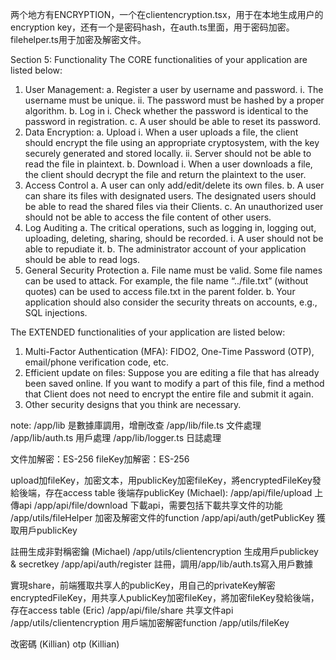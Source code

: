两个地方有ENCRYPTION，一个在clientencryption.tsx，用于在本地生成用户的encryption key，还有一个是密码hash，在auth.ts里面，用于密码加密。
filehelper.ts用于加密及解密文件。


Section 5: Functionality
The CORE functionalities of your application are listed below:
1. User Management:
a. Register a user by username and password.
i. The username must be unique.
ii. The password must be hashed by a proper algorithm.
b. Log in
i. Check whether the password is identical to the password in
registration.
c. A user should be able to reset its password.
2. Data Encryption:
a. Upload
i. When a user uploads a file, the client should encrypt the file using
an appropriate cryptosystem, with the key securely generated and
stored locally.
ii. Server should not be able to read the file in plaintext.
b. Download
i. When a user downloads a file, the client should decrypt the file and
return the plaintext to the user.
3. Access Control
a. A user can only add/edit/delete its own files.
b. A user can share its files with designated users. The designated users should
be able to read the shared files via their Clients.
c. An unauthorized user should not be able to access the file content of other
users.
4. Log Auditing
a. The critical operations, such as logging in, logging out, uploading, deleting,
sharing, should be recorded.
i. A user should not be able to repudiate it.
b. The administrator account of your application should be able to read logs.
5. General Security Protection
a. File name must be valid. Some file names can be used to attack. For
example, the file name “../file.txt” (without quotes) can be used to access
file.txt in the parent folder.
b. Your application should also consider the security threats on accounts, e.g.,
SQL injections.


The EXTENDED functionalities of your application are listed below:
1. Multi-Factor Authentication (MFA): FIDO2, One-Time Password (OTP),
email/phone verification code, etc.
2. Efficient update on files: Suppose you are editing a file that has already been saved
online. If you want to modify a part of this file, find a method that Client does not
need to encrypt the entire file and submit it again.
3. Other security designs that you think are necessary.


note:
    /app/lib 是數據庫調用，增刪改查
    /app/lib/file.ts 文件處理
    /app/lib/auth.ts 用戶處理
    /app/lib/logger.ts 日誌處理

文件加解密：ES-256
fileKey加解密：ES-256

upload加fileKey，加密文本，用publicKey加密fileKey，將encryptedFileKey發給後端，存在access table
後端存publicKey (Michael):
    /app/api/file/upload 上傳api
    /app/api/file/download 下載api，需要包括下載共享文件的功能
    /app/utils/fileHelper 加密及解密文件的function
    /app/api/auth/getPublicKey 獲取用戶publicKey

註冊生成非對稱密鑰 (Michael)
    /app/utils/clientencryption 生成用戶publickey & secretkey
    /app/api/auth/register 註冊，調用/app/lib/auth.ts寫入用戶數據

實現share，前端獲取共享人的publicKey，用自己的privateKey解密encryptedFileKey，用共享人publicKey加密fileKey，將加密fileKey發給後端，存在access table (Eric)
    /app/api/file/share 共享文件api
    /app/utils/clientencryption 用戶端加密解密function
    /app/utils/fileKey  

改密碼 (Killian)
otp (Killian)